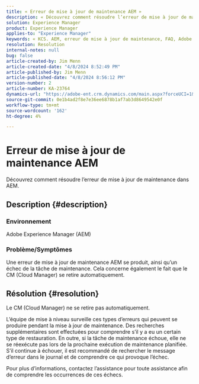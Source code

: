 ```yaml
---
title: « Erreur de mise à jour de maintenance AEM »
description: « Découvrez comment résoudre l’erreur de mise à jour de maintenance dans AEM »
solution: Experience Manager
product: Experience Manager
applies-to: "Experience Manager"
keywords: « KCS. AEM, erreur de mise à jour de maintenance, FAQ, Adobe Experience Manager »
resolution: Resolution
internal-notes: null
bug: false
article-created-by: Jim Menn
article-created-date: "4/8/2024 8:52:49 PM"
article-published-by: Jim Menn
article-published-date: "4/8/2024 8:56:12 PM"
version-number: 2
article-number: KA-23764
dynamics-url: "https://adobe-ent.crm.dynamics.com/main.aspx?forceUCI=1&pagetype=entityrecord&etn=knowledgearticle&id=c7541cf3-e9f5-ee11-a1fe-6045bd006268"
source-git-commit: 0e1b4ad2f8e7e36ee6878b1af7ab3d8649542e0f
workflow-type: tm+mt
source-wordcount: '162'
ht-degree: 4%

---
```


# Erreur de mise à jour de maintenance AEM


Découvrez comment résoudre l’erreur de mise à jour de maintenance dans AEM.

## Description {#description}


### Environnement

Adobe Experience Manager (AEM)

### Problème/Symptômes

Une erreur de mise à jour de maintenance AEM se produit, ainsi qu’un échec de la tâche de maintenance. Cela concerne également le fait que le CM (Cloud Manager) se retire automatiquement.


## Résolution {#resolution}


Le CM (Cloud Manager) ne se retire pas automatiquement.

L’équipe de mise à niveau surveille ces types d’erreurs qui peuvent se produire pendant la mise à jour de maintenance. Des recherches supplémentaires sont effectuées pour comprendre s’il y a eu un certain type de restauration.
En outre, si la tâche de maintenance échoue, elle ne se réexécute pas lors de la prochaine exécution de maintenance planifiée. S’il continue à échouer, il est recommandé de rechercher le message d’erreur dans le journal et de comprendre ce qui provoque l’échec.

Pour plus d’informations, contactez l’assistance pour toute assistance afin de comprendre les occurrences de ces échecs.
